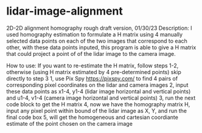 # lidar-image-alignment
2D-2D alignment homography rough draft version, 01/30/23
Description:
I used homography estimation to formulate a H matrix using 4 manually selected data points on each of the two images that correspond to each other, 
with these data points inputed, this program is able to give a H matrix that could project a point of of the lidar image to the camera image.

How to use:
If you want to re-estimate the H matrix, follow steps 1-2, otherwise (using H matrix estimated by 4 pre-determined points) skip directly to step 3
1, use Pix Spy https://pixspy.com/ to find 4 pairs of corresponding pixel coordinates on the lidar and camera images
2, input these data points as x1-4, y1-4 (lidar image horizontal and vertical points) and u1-4, v1-4 (camera image horizontal and vertical points)
3, run the next code block to get the H matrix
4, now we have the homography matrix H, input any pixel point within bound of the lidar image as X, Y, and run the final code box
5, will get the homogeneous and cartesian coordiante estimate of the point chosen on the camera image
